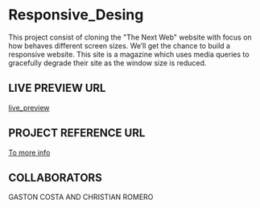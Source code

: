 # Responsive_Desing
This project consist of cloning the "The Next Web" website with focus on how behaves different screen sizes.
We’ll get the chance to build a responsive website.  This site is a  magazine which uses media queries to gracefully degrade their site as the window size is reduced.

## LIVE PREVIEW URL
[live_preview](http://htmlpreview.github.io/?https://github.com/jcromerohdz/Responsive_Design/blob/responsive/index.html)


## PROJECT REFERENCE URL
[To more info ](https://www.theodinproject.com/courses/html5-and-css3/lessons/building-with-responsive-design)

## COLLABORATORS
GASTON COSTA AND CHRISTIAN ROMERO
